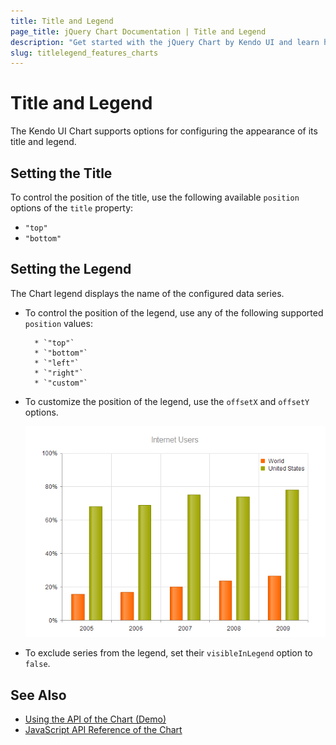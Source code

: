 ```yaml
---
title: Title and Legend
page_title: jQuery Chart Documentation | Title and Legend
description: "Get started with the jQuery Chart by Kendo UI and learn how to control its appearance, change its themes and manage its animated transitions."
slug: titlelegend_features_charts
---
```


# Title and Legend

The Kendo UI Chart supports options for configuring the appearance of its title and legend.

## Setting the Title

To control the position of the title, use the following available `position` options of the `title` property:

* `"top"`
* `"bottom"`

## Setting the Legend

The Chart legend displays the name of the configured data series.

* To control the position of the legend, use any of the following supported `position` values:

        * `"top"`
        * `"bottom"`
        * `"left"`
        * `"right"`
        * `"custom"`

* To customize the position of the legend, use the `offsetX` and `offsetY` options.

    ![Custom legend position](../chart-legend-custom-position.png)

* To exclude series from the legend, set their `visibleInLegend` option to `false`.

## See Also

* [Using the API of the Chart (Demo)](https://demos.telerik.com/kendo-ui/chart-api/index)
* [JavaScript API Reference of the Chart](/api/javascript/dataviz/ui/chart)
